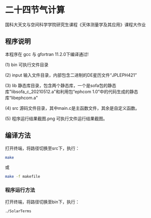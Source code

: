 # 二十四节气计算

国科大天文与空间科学学院研究生课程《天体测量学及其应用》课程大作业

## 程序说明

本程序在 gcc 与 gfortran 11.2.0下编译通过!

(1) bin
  可执行文件目录

(2) input
  输入文件目录，内部包含二进制的DE星历文件“JPLEPH421”

(3) lib
  静态库目录，包含两个静态库，一个是sofa包的静态库"libsofa_c_20210512.a"和利用包“ephcom 1.0”中的代码生成的静态库“libephcom.a"

(4) src
  源码文件目录，其中main.c是主函数文件，其余是自定义函数。

(5) 程序运行结果截图.png
  可执行文件运行结果截图。

## 编译方法

打开终端，将路径切换至src下，执行：

```bash
make    
```

或

```bash
make -f makefile
```

### 程序运行方法

打开终端，将路径切换至bin下，执行：
 ```bash
./SolarTerms
```
